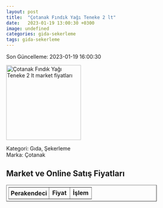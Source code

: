 ```yaml
---
layout: post
title:  "Çotanak Fındık Yağı Teneke 2 lt"
date:   2023-01-19 13:00:30 +0300
image: undefined
categories: gida-sekerleme
tags: gida-sekerleme
---
```


Son Güncelleme: 2023-01-19 16:00:30

<img src="undefined" width="200" alt="Çotanak Fındık Yağı Teneke 2 lt market fiyatları" />

Kategori: Gıda, Şekerleme
<br />
Marka: Çotanak

<h2>Market ve Online Satış Fiyatları</h2>

<table border="1" style="padding: 5px;width:80%;">
  <tr>
    <td style="padding: 5px;"><strong>Perakendeci</strong></td>
    <td><strong>Fiyat</strong></td>
    <td><strong>İşlem</strong></td>
  </tr>
  
</table>
